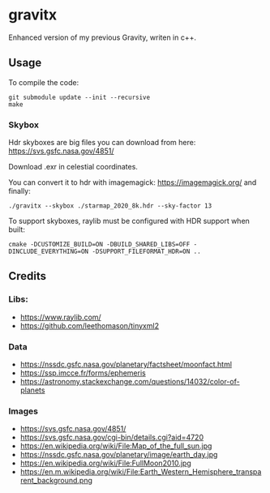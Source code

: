 # gravitx
Enhanced version of my previous Gravity, writen in c++.



## Usage
To compile the code:
```
git submodule update --init --recursive 
make
```

### Skybox

Hdr skyboxes are big files you can download from here: https://svs.gsfc.nasa.gov/4851/

Download .exr in celestial coordinates.

You can convert it to hdr with imagemagick: https://imagemagick.org/
and finally:
```
./gravitx --skybox ./starmap_2020_8k.hdr --sky-factor 13
```

To support skyboxes, raylib must be configured with HDR support when built:
```
cmake -DCUSTOMIZE_BUILD=ON -DBUILD_SHARED_LIBS=OFF -DINCLUDE_EVERYTHING=ON -DSUPPORT_FILEFORMAT_HDR=ON ..
```


## Credits 

### Libs:
- https://www.raylib.com/
- https://github.com/leethomason/tinyxml2

### Data
- https://nssdc.gsfc.nasa.gov/planetary/factsheet/moonfact.html
- https://ssp.imcce.fr/forms/ephemeris
- https://astronomy.stackexchange.com/questions/14032/color-of-planets

### Images
- https://svs.gsfc.nasa.gov/4851/
- https://svs.gsfc.nasa.gov/cgi-bin/details.cgi?aid=4720
- https://en.wikipedia.org/wiki/File:Map_of_the_full_sun.jpg
- https://nssdc.gsfc.nasa.gov/planetary/image/earth_day.jpg
- https://en.wikipedia.org/wiki/File:FullMoon2010.jpg
- https://en.m.wikipedia.org/wiki/File:Earth_Western_Hemisphere_transparent_background.png